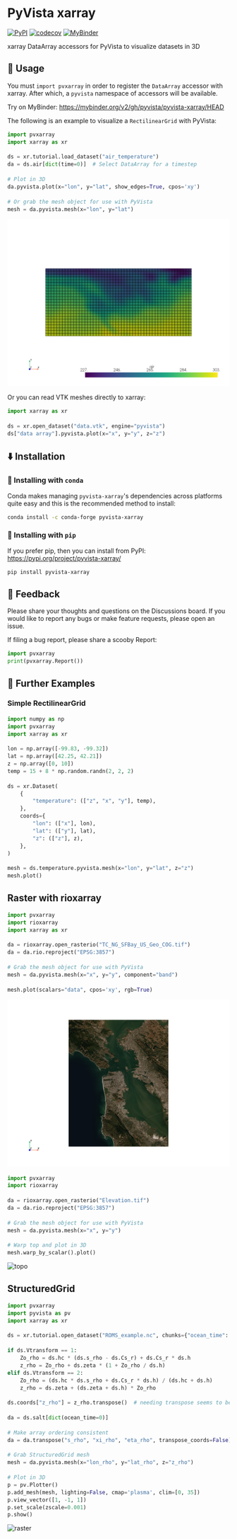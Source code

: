 # PyVista xarray

[![PyPI](https://img.shields.io/pypi/v/pyvista-xarray.svg?logo=python&logoColor=white)](https://pypi.org/project/pyvista-xarray/)
[![codecov](https://codecov.io/gh/pyvista/pyvista-xarray/branch/main/graph/badge.svg?token=4BSDVV0WOG)](https://codecov.io/gh/pyvista/pyvista-xarray)
[![MyBinder](https://mybinder.org/badge_logo.svg)](https://mybinder.org/v2/gh/pyvista/pyvista-xarray/HEAD)

xarray DataArray accessors for PyVista to visualize datasets in 3D


## 🚀 Usage

You must `import pvxarray` in order to register the `DataArray` accessor with
xarray. After which, a `pyvista` namespace of accessors will be available.

Try on MyBinder: https://mybinder.org/v2/gh/pyvista/pyvista-xarray/HEAD

The following is an example to visualize a `RectilinearGrid` with PyVista:

```py
import pvxarray
import xarray as xr

ds = xr.tutorial.load_dataset("air_temperature")
da = ds.air[dict(time=0)]  # Select DataArray for a timestep

# Plot in 3D
da.pyvista.plot(x="lon", y="lat", show_edges=True, cpos='xy')

# Or grab the mesh object for use with PyVista
mesh = da.pyvista.mesh(x="lon", y="lat")
```

<!-- notebook=0, off_screen=1, screenshot='imgs/air_temperature.png' -->
![air_temperature](https://raw.githubusercontent.com/pyvista/pyvista-xarray/main/imgs/air_temperature.png)


Or you can read VTK meshes directly to xarray:

```py
import xarray as xr

ds = xr.open_dataset("data.vtk", engine="pyvista")
ds["data array"].pyvista.plot(x="x", y="y", z="z")
```

## ⬇️ Installation

### 🐍 Installing with `conda`

Conda makes managing `pyvista-xarray`'s dependencies across platforms quite
easy and this is the recommended method to install:

```bash
conda install -c conda-forge pyvista-xarray
```

### 🎡 Installing with `pip`

If you prefer pip, then you can install from PyPI: https://pypi.org/project/pyvista-xarray/

```bash
pip install pyvista-xarray
```

## 💭 Feedback
Please share your thoughts and questions on the Discussions board. If you would
like to report any bugs or make feature requests, please open an issue.

If filing a bug report, please share a scooby Report:

```py
import pvxarray
print(pvxarray.Report())
```


## 🏏 Further Examples

### Simple RectilinearGrid

```py
import numpy as np
import pvxarray
import xarray as xr

lon = np.array([-99.83, -99.32])
lat = np.array([42.25, 42.21])
z = np.array([0, 10])
temp = 15 + 8 * np.random.randn(2, 2, 2)

ds = xr.Dataset(
    {
        "temperature": (["z", "x", "y"], temp),
    },
    coords={
        "lon": (["x"], lon),
        "lat": (["y"], lat),
        "z": (["z"], z),
    },
)

mesh = ds.temperature.pyvista.mesh(x="lon", y="lat", z="z")
mesh.plot()
```


## Raster with rioxarray

```py
import pvxarray
import rioxarray
import xarray as xr

da = rioxarray.open_rasterio("TC_NG_SFBay_US_Geo_COG.tif")
da = da.rio.reproject("EPSG:3857")

# Grab the mesh object for use with PyVista
mesh = da.pyvista.mesh(x="x", y="y", component="band")

mesh.plot(scalars="data", cpos='xy', rgb=True)
```

<!-- notebook=0, off_screen=1, screenshot='imgs/raster.png' -->
![raster](https://raw.githubusercontent.com/pyvista/pyvista-xarray/main/imgs/raster.png)

```py
import pvxarray
import rioxarray

da = rioxarray.open_rasterio("Elevation.tif")
da = da.rio.reproject("EPSG:3857")

# Grab the mesh object for use with PyVista
mesh = da.pyvista.mesh(x="x", y="y")

# Warp top and plot in 3D
mesh.warp_by_scalar().plot()
```

<!-- notebook=0, off_screen=1, screenshot='imgs/topo.png' -->
![topo](https://raw.githubusercontent.com/pyvista/pyvista-xarray/main/imgs/topo.png)


## StructuredGrid

```py
import pvxarray
import pyvista as pv
import xarray as xr

ds = xr.tutorial.open_dataset("ROMS_example.nc", chunks={"ocean_time": 1})

if ds.Vtransform == 1:
    Zo_rho = ds.hc * (ds.s_rho - ds.Cs_r) + ds.Cs_r * ds.h
    z_rho = Zo_rho + ds.zeta * (1 + Zo_rho / ds.h)
elif ds.Vtransform == 2:
    Zo_rho = (ds.hc * ds.s_rho + ds.Cs_r * ds.h) / (ds.hc + ds.h)
    z_rho = ds.zeta + (ds.zeta + ds.h) * Zo_rho

ds.coords["z_rho"] = z_rho.transpose()  # needing transpose seems to be an xarray bug

da = ds.salt[dict(ocean_time=0)]

# Make array ordering consistent
da = da.transpose("s_rho", "xi_rho", "eta_rho", transpose_coords=False)

# Grab StructuredGrid mesh
mesh = da.pyvista.mesh(x="lon_rho", y="lat_rho", z="z_rho")

# Plot in 3D
p = pv.Plotter()
p.add_mesh(mesh, lighting=False, cmap='plasma', clim=[0, 35])
p.view_vector([1, -1, 1])
p.set_scale(zscale=0.001)
p.show()
```

![raster](https://raw.githubusercontent.com/pyvista/pyvista-xarray/main/imgs/structured.png)
